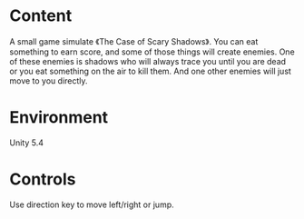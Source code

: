 # Content
A small game simulate 《The Case of Scary Shadows》. 
You can eat something to earn score, and some of those things will create enemies. One of these enemies is shadows who will always trace you until you are dead or you eat something on the air to kill them. And one other enemies will just move to you directly.

# Environment
Unity 5.4

# Controls
Use direction key to move left/right or jump. 